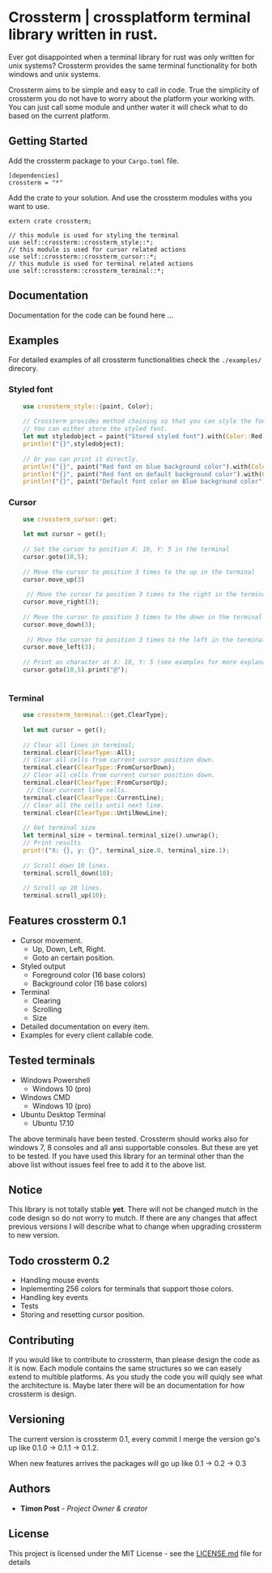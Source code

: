 # Crossterm | crossplatform terminal library written in rust.

Ever got disappointed when a terminal library for rust was only written for unix systems? Crossterm provides the same terminal functionality for both windows and unix systems.

Crossterm aims to be simple and easy to call in code. True the simplicity of crossterm you do not have to worry about the platform your working with. You can just call some module and unther water it will check what to do based on the current platform.

## Getting Started

Add the crossterm package to your `Cargo.toml` file.

```
[dependencies]
crossterm = "*"

```

Add the crate to your solution.
And use the crossterm modules withs you want to use.

```
extern crate crossterm;

// this module is used for styling the terminal
use self::crossterm::crossterm_style::*;
// this module is used for cursor related actions
use self::crossterm::crossterm_cursor::*;
// this mudule is used for terminal related actions
use self::crossterm::crossterm_terminal::*;

```
## Documentation

Documentation for the code can be found here ...

## Examples

For detailed examples of all crossterm functionalities check the `./examples/` direcory.

### Styled font
```rust    
    use crossterm_style::{paint, Color};
    
    // Crossterm provides method chaining so that you can style the font nicely.
    // You can either store the styled font.
    let mut styledobject = paint("Stored styled font").with(Color::Red).on(Color::Blue);
    println!("{}",styledobject);
    
    // Or you can print it directly.
    println!("{}", paint("Red font on blue background color").with(Color::Red).on(Color::Blue));     
    println!("{}", paint("Red font on default background color").with(Color::Red));
    println!("{}", paint("Default font color on Blue background color").on(Color::Blue));
```
### Cursor
```rust 
    use crossterm_cursor::get;
    
    let mut cursor = get();
    
    // Set the cursor to position X: 10, Y: 5 in the terminal
    cursor.goto(10,5);   
    
    // Move the cursor to position 3 times to the up in the terminal
    cursor.move_up(3)
    
     // Move the cursor to position 3 times to the right in the terminal
    cursor.move_right(3);
    
    // Move the cursor to position 3 times to the down in the terminal
    cursor.move_down(3);
    
     // Move the cursor to position 3 times to the left in the terminal
    cursor.move_left(3);
    
    // Print an character at X: 10, Y: 5 (see examples for more explanation why to use this method).
    cursor.goto(10,5).print("@");    
    
```

### Terminal
```rust 
    use crossterm_terminal::{get,ClearType};
    
    let mut cursor = get();
    
    // Clear all lines in terminal;
    terminal.clear(ClearType::All);  
    // Clear all cells from current cursor position down.
    terminal.clear(ClearType::FromCursorDown);
    // Clear all cells from current cursor position down.
    terminal.clear(ClearType::FromCursorUp);
     // Clear current line cells.
    terminal.clear(ClearType::CurrentLine);
    // Clear all the cells until next line.
    terminal.clear(ClearType::UntilNewLine);
    
    // Get terminal size
    let terminal_size = terminal.terminal_size().unwrap();
    // Print results
    print!("X: {}, y: {}", terminal_size.0, terminal_size.1);
     
    // Scroll down 10 lines.
    terminal.scroll_down(10);
    
    // Scroll up 10 lines.
    terminal.scroll_up(10);
```

## Features crossterm 0.1

- Cursor movement.
    - Up, Down, Left, Right.
    - Goto an certain position.
- Styled output
    - Foreground color (16 base colors)
    - Background color (16 base colors)
- Terminal
    - Clearing
    - Scrolling
    - Size
- Detailed documentation on every item.
- Examples for every client callable code.

## Tested terminals

- Windows Powershell
    - Windows 10 (pro)
- Windows CMD
    - Windows 10 (pro)
- Ubuntu Desktop Terminal
    - Ubuntu 17.10


The above terminals have been tested. Crossterm should works also for windows 7, 8 consoles and all ansi supportable consoles.
But these are yet to be tested. 
If you have used this library for an terminal other than the above list without issues feel free to add it to the above list.
    

## Notice 
This library is not totally stable **yet**. There will not be changed mutch in the code design so do not worry to mutch. If there are any changes that affect previous versions I will describe what to change when upgrading crossterm to new version.

## Todo crossterm 0.2

- Handling mouse events 
- Inplementing 256 colors for terminals that support those colors.
- Handling key events
- Tests
- Storing and resetting cursor position. 

## Contributing

If you would like to contribute to crossterm, than please design the code as it is now. Each module contains the same structures so we can easely extend to multible platforms. As you study the code you will quiqly see what the architecture is. Maybe later there will be an documentation for how crossterm is design.

## Versioning

The current version is crossterm 0.1, every commit I merge the version go's up like 0.1.0 -> 0.1.1 -> 0.1.2.

When new features arrives the packages will go up like 0.1 -> 0.2 -> 0.3

## Authors

* **Timon Post** - *Project Owner & creator*

## License

This project is licensed under the MIT License - see the [LICENSE.md](LICENSE.md) file for details



